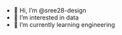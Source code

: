- 👋 Hi, I’m @sree28-design
- 👀 I’m interested in data
- 🌱 I’m currently learning engineering



<!---
sree28-design/sree28-design is a ✨ special ✨ repository because its `README.md` (this file) appears on your GitHub profile.
You can click the Preview link to take a look at your changes.
--->
